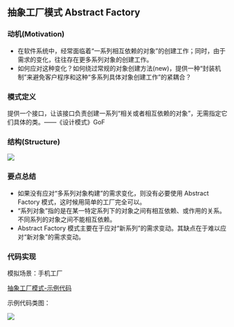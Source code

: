 ## **抽象工厂模式 Abstract Factory**

### **动机(Motivation)**

- 在软件系统中，经常面临着“一系列相互依赖的对象”的创建工作；同时，由于需求的变化，往往存在更多系列对象的创建工作。
- 如何应对这种变化？如何绕过常规的对象创建方法(new)，提供一种“封装机制”来避免客户程序和这种“多系列具体对象创建工作”的紧耦合？

### **模式定义**

提供一个接口，让该接口负责创建一系列“相关或者相互依赖的对象”，无需指定它们具体的类。——《设计模式》GoF

### **结构(Structure)**

![](https://raw.githubusercontent.com/jiangshuangjun/studynote/master/04-%E8%B5%84%E6%BA%90/01-%E5%9B%BE%E7%89%87/%E6%8A%BD%E8%B1%A1%E5%B7%A5%E5%8E%82%E6%A8%A1%E5%BC%8F%E7%B1%BB%E5%9B%BE.jpg)

### **要点总结**

- 如果没有应对“多系列对象构建”的需求变化，则没有必要使用 Abstract Factory 模式，这时候用简单的工厂完全可以。
- “系列对象”指的是在某一特定系列下的对象之间有相互依赖、或作用的关系。不同系列的对象之间不能相互依赖。
- Abstract Factory 模式主要在于应对“新系列”的需求变动。其缺点在于难以应对“新对象”的需求变动。

### **代码实现**

模拟场景：手机工厂

[抽象工厂模式-示例代码](https://github.com/jiangshuangjun/mystudy/tree/master/design-pattern/src/main/java/study/pattern/abstractfactory)

示例代码类图：

![](https://raw.githubusercontent.com/jiangshuangjun/studynote/master/04-%E8%B5%84%E6%BA%90/01-%E5%9B%BE%E7%89%87/%E6%8A%BD%E8%B1%A1%E5%B7%A5%E5%8E%82%E6%A8%A1%E5%BC%8F_%E6%A8%A1%E6%8B%9F%E5%9C%BA%E6%99%AF_%E6%89%8B%E6%9C%BA%E7%94%9F%E4%BA%A7%E5%B7%A5%E5%8E%82%E7%B1%BB%E5%9B%BE.jpg)